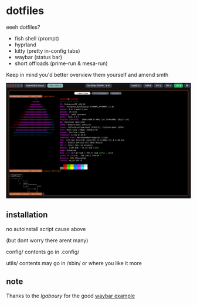 # dotfiles
eeeh dotfiles?
- fish shell (prompt)
- hyprland
- kitty (pretty in-config tabs)
- waybar (status bar)
- short offloads (prime-run & mesa-run)

Keep in mind you'd better overview them yourself and amend smth

![preview](preview2880x1800.png)

## installation
no autoinstall script cause above

(but dont worry there arent many)

config/ contents go in .config/

utils/ contents may go in /sbin/ or where you like it more

## note
Thanks to the *lgaboury* for the good [waybar example](https://github.com/lgaboury/Sway-Waybar-Install-Script)

